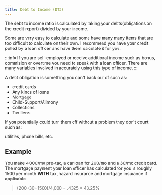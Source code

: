 ```yaml
---
title: Debt to Income (DTI)
---
```


The debt to income ratio is calculated by taking your debts(obligations on the credit report) divided by your income.

Some are very easy to calculate and some have many many items that are too difficult to calculate on their own.
I recommend you have your credit pulled by a loan officer and have them calculate it for you. 

:::info
If you are self-employed or receive additional income such as bonus, commision or overtime you need to 
speak with a loan officer. There are many variables involved in accurately using this type of income.
:::

A debt obligation is something you can't back out of such as:

* credit cards
* Any kinds of loans
* Mortgage 
* Child-Support/Alimony
* Collections
* Tax liens

If you potentially could turn them off without a problem they don't count such as:

utilities, phone bills, etc.


## Example

You make 4,000/mo pre-tax, a car loan for 200/mo and a 30/mo credit card. The mortgage payment your 
loan officer has calculated for you is roughly 1500 per month **WITH** tax, hazard insurance and mortgage insurance if
applicable
> (200+30+1500)/4,000 = .4325 = 43.25% 

